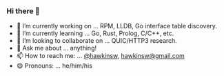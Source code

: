 ### Hi there 👋

- 🔭 I’m currently working on ... RPM, LLDB, Go interface table discovery.
- 🌱 I’m currently learning ... Go, Rust, Prolog, C/C++, etc.
- 👯 I’m looking to collaborate on ... QUIC/HTTP3 research.
- 💬 Ask me about ... anything!
- 📫 How to reach me: ... [@hawkinsw](http://www.twitter.com/hawkinsw), hawkinsw@gmail.com
- 😄 Pronouns: ... he/him/his
